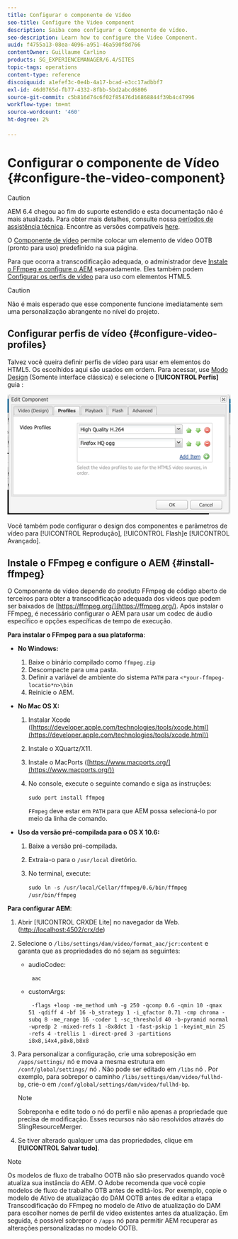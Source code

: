 ```yaml
---
title: Configurar o componente de Vídeo
seo-title: Configure the Video component
description: Saiba como configurar o Componente de vídeo.
seo-description: Learn how to configure the Video Component.
uuid: f4755a13-08ea-4096-a951-46a590f8d766
contentOwner: Guillaume Carlino
products: SG_EXPERIENCEMANAGER/6.4/SITES
topic-tags: operations
content-type: reference
discoiquuid: a1efef3c-0e4b-4a17-bcad-e3cc17adbbf7
exl-id: 46d0765d-fb77-4332-8fbb-5bd2abcd6806
source-git-commit: c5b816d74c6f02f85476d16868844f39b4c47996
workflow-type: tm+mt
source-wordcount: '460'
ht-degree: 2%

---
```


# Configurar o componente de Vídeo {#configure-the-video-component}

>[!CAUTION]
>
>AEM 6.4 chegou ao fim do suporte estendido e esta documentação não é mais atualizada. Para obter mais detalhes, consulte nossa [períodos de assistência técnica](https://helpx.adobe.com/br/support/programs/eol-matrix.html). Encontre as versões compatíveis [here](https://experienceleague.adobe.com/docs/).

O [Componente de vídeo](/help/sites-authoring/default-components-foundation.md#video) permite colocar um elemento de vídeo OOTB (pronto para uso) predefinido na sua página.

Para que ocorra a transcodificação adequada, o administrador deve [Instale o FFmpeg e configure o AEM](#install-ffmpeg) separadamente. Eles também podem [Configurar os perfis de vídeo](#configure-video-profiles) para uso com elementos HTML5.

>[!CAUTION]
>
>Não é mais esperado que esse componente funcione imediatamente sem uma personalização abrangente no nível do projeto.

## Configurar perfis de vídeo {#configure-video-profiles}

Talvez você queira definir perfis de vídeo para usar em elementos do HTML5. Os escolhidos aqui são usados em ordem. Para acessar, use [Modo Design](/help/sites-authoring/default-components-designmode.md) (Somente interface clássica) e selecione o **[!UICONTROL Perfis]** guia :

![chlimage_1-317](assets/chlimage_1-317.png)

Você também pode configurar o design dos componentes e parâmetros de vídeo para [!UICONTROL Reprodução], [!UICONTROL Flash]e [!UICONTROL Avançado].

## Instale o FFmpeg e configure o AEM {#install-ffmpeg}

O Componente de vídeo depende do produto FFmpeg de código aberto de terceiros para obter a transcodificação adequada dos vídeos que podem ser baixados de [https://ffmpeg.org/](https://ffmpeg.org/). Após instalar o FFmpeg, é necessário configurar o AEM para usar um codec de áudio específico e opções específicas de tempo de execução.

**Para instalar o FFmpeg para a sua plataforma**:

* **No Windows:**

   1. Baixe o binário compilado como `ffmpeg.zip`
   1. Descompacte para uma pasta.
   1. Definir a variável de ambiente do sistema `PATH` para `<*your-ffmpeg-locatio*n>\bin`
   1. Reinicie o AEM.

* **No Mac OS X:**

   1. Instalar Xcode ([https://developer.apple.com/technologies/tools/xcode.html](https://developer.apple.com/technologies/tools/xcode.html))
   1. Instale o XQuartz/X11.
   1. Instale o MacPorts ([https://www.macports.org/](https://www.macports.org/))
   1. No console, execute o seguinte comando e siga as instruções:

      `sudo port install ffmpeg`

      `FFmpeg` deve estar em `PATH` para que AEM possa selecioná-lo por meio da linha de comando.

* **Uso da versão pré-compilada para o OS X 10.6:**

   1. Baixe a versão pré-compilada.
   1. Extraia-o para o `/usr/local` diretório.
   1. No terminal, execute:

      `sudo ln -s /usr/local/Cellar/ffmpeg/0.6/bin/ffmpeg /usr/bin/ffmpeg`

**Para configurar AEM**:

1. Abrir [!UICONTROL CRXDE Lite] no navegador da Web. ([http://localhost:4502/crx/de](http://localhost:4502/crx/de))
1. Selecione o `/libs/settings/dam/video/format_aac/jcr:content` e garanta que as propriedades do nó sejam as seguintes:

   * audioCodec:

      ```
       aac
      ```

   * customArgs:

      ```
       -flags +loop -me_method umh -g 250 -qcomp 0.6 -qmin 10 -qmax 51 -qdiff 4 -bf 16 -b_strategy 1 -i_qfactor 0.71 -cmp chroma -subq 8 -me_range 16 -coder 1 -sc_threshold 40 -b-pyramid normal -wpredp 2 -mixed-refs 1 -8x8dct 1 -fast-pskip 1 -keyint_min 25 -refs 4 -trellis 1 -direct-pred 3 -partitions i8x8,i4x4,p8x8,b8x8
      ```

1. Para personalizar a configuração, crie uma sobreposição em `/apps/settings/` nó e mova a mesma estrutura em `/conf/global/settings/` nó . Não pode ser editado em `/libs` nó . Por exemplo, para sobrepor o caminho `/libs/settings/dam/video/fullhd-bp`, crie-o em `/conf/global/settings/dam/video/fullhd-bp`.

   >[!NOTE]
   >
   >Sobreponha e edite todo o nó do perfil e não apenas a propriedade que precisa de modificação. Esses recursos não são resolvidos através do SlingResourceMerger.

1. Se tiver alterado qualquer uma das propriedades, clique em **[!UICONTROL Salvar tudo]**.

>[!NOTE]
>
>Os modelos de fluxo de trabalho OOTB não são preservados quando você atualiza sua instância do AEM. O Adobe recomenda que você copie modelos de fluxo de trabalho OTB antes de editá-los. Por exemplo, copie o modelo de Ativo de atualização do DAM OOTB antes de editar a etapa Transcodificação do FFmpeg no modelo de Ativo de atualização do DAM para escolher nomes de perfil de vídeo existentes antes da atualização. Em seguida, é possível sobrepor o `/apps` nó para permitir AEM recuperar as alterações personalizadas no modelo OOTB.
